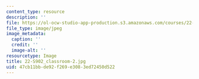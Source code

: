 ```yaml
---
content_type: resource
description: ''
file: https://ol-ocw-studio-app-production.s3.amazonaws.com/courses/22-s902-do-it-yourself-diy-geiger-counters-january-iap-2015/47cb11bbde92f269e3083ed72450d522_22-S902_classroom-2.jpg
file_type: image/jpeg
image_metadata:
  caption: ''
  credit: ''
  image-alt: ''
resourcetype: Image
title: 22-S902_classroom-2.jpg
uid: 47cb11bb-de92-f269-e308-3ed72450d522
---
```

